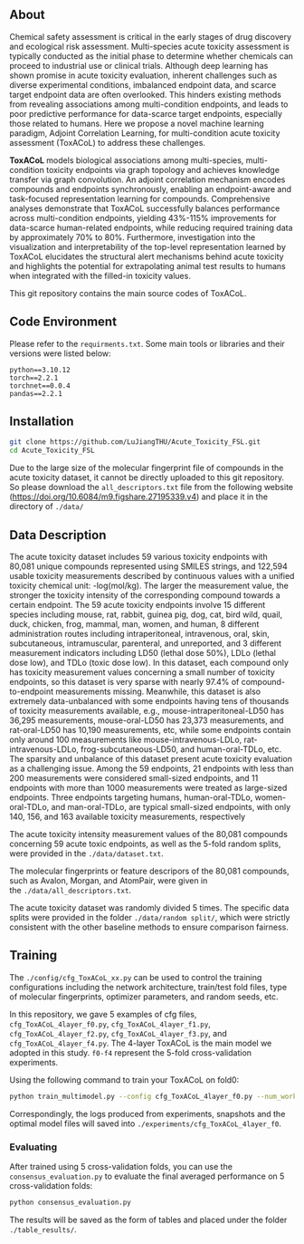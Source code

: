 ## About
Chemical safety assessment is critical in the early stages of drug discovery and ecological risk assessment. Multi-species acute toxicity assessment is typically conducted as the initial phase to determine whether chemicals can proceed to industrial use or clinical trials. Although deep learning has shown promise in acute toxicity evaluation, inherent challenges such as diverse experimental conditions, imbalanced endpoint data, and scarce target endpoint data are often overlooked. This hinders existing methods from revealing associations among multi-condition endpoints, and leads to poor predictive performance for data-scarce target endpoints, especially those related to humans. Here we propose a novel machine learning paradigm, Adjoint Correlation Learning, for multi-condition acute toxicity assessment (ToxACoL) to address these challenges. 

**ToxACoL**  models biological associations among multi-species, multi-condition toxicity endpoints via graph topology and achieves knowledge transfer via graph convolution. An adjoint correlation mechanism encodes compounds and endpoints synchronously, enabling an endpoint-aware and task-focused representation learning for compounds. Comprehensive analyses demonstrate that ToxACoL successfully balances performance across multi-condition endpoints, yielding 43%-115% improvements for data-scarce human-related endpoints, while reducing required training data by approximately 70% to 80%. Furthermore, investigation into the visualization and interpretability of the top-level representation learned by ToxACoL elucidates the structural alert mechanisms behind acute toxicity and highlights the potential for extrapolating animal test results to humans when integrated with the filled-in toxicity values.

This git repository contains the main source codes of ToxACoL.

## Code Environment
Please refer to the `requirments.txt`. Some main tools or libraries and their versions were listed below:
```
python==3.10.12
torch==2.2.1
torchnet==0.0.4
pandas==2.2.1
```

## Installation
```sh
git clone https://github.com/LuJiangTHU/Acute_Toxicity_FSL.git
cd Acute_Toxicity_FSL
```
Due to the large size of the molecular fingerprint file of compounds in the acute toxicity dataset, it cannot be directly uploaded to this git repository. So please download the `all_descriptors.txt` file from the following website (https://doi.org/10.6084/m9.figshare.27195339.v4) and place it in the directory of `./data/`

## Data Description
The acute toxicity dataset includes 59 various toxicity endpoints with 80,081 unique compounds represented using SMILES strings, and 122,594 usable toxicity measurements described by continuous values with a unified toxicity chemical unit: -log(mol/kg). The larger the measurement value, the stronger the toxicity intensity of the corresponding compound towards a certain endpoint. The 59 acute toxicity endpoints involve 15 different species including mouse, rat, rabbit, guinea pig, dog, cat, bird wild, quail, duck, chicken, frog, mammal, man, women, and human, 8 different administration routes including intraperitoneal, intravenous, oral, skin, subcutaneous, intramuscular, parenteral, and unreported, and 3 different measurement indicators including LD50 (lethal dose 50%), LDLo (lethal dose low), and TDLo (toxic dose low). In this dataset, each compound only has toxicity measurement values concerning a small number of toxicity endpoints, so this dataset is very sparse with nearly 97.4% of compound-to-endpoint measurements missing. Meanwhile, this dataset is also extremely data-unbalanced with some endpoints having tens of thousands of toxicity measurements available, e.g., mouse-intraperitoneal-LD50 has 36,295 measurements, mouse-oral-LD50 has 23,373 measurements, and rat-oral-LD50 has 10,190 measurements, etc, while some endpoints contain only around 100 measurements like mouse-intravenous-LDLo, rat-intravenous-LDLo, frog-subcutaneous-LD50, and human-oral-TDLo, etc. The sparsity and unbalance of this dataset present acute toxicity evaluation as a challenging issue. Among the 59 endpoints, 21 endpoints with less than 200 measurements were considered small-sized endpoints, and 11 endpoints with more than 1000 measurements were treated as large-sized endpoints. Three endpoints targeting humans, human-oral-TDLo, women-oral-TDLo, and man-oral-TDLo, are typical small-sized endpoints, with only 140, 156, and 163 available toxicity measurements, respectively 

The acute toxicity intensity measurement values of the 80,081 compounds concerning 59 acute toxic endpoints, as well as the 5-fold random splits, were provided in the `./data/dataset.txt`. 

The molecular fingerprints or feature descripors of the 80,081 compounds, such as Avalon, Morgan, and AtomPair, were given in the `./data/all_descriptors.txt`.

The acute toxicity dataset was randomly divided 5 times. The specific data splits were provided in the folder `./data/random split/`, which were strictly consistent with the other baseline methods to ensure comparison fairness.

## Training
The `./config/cfg_ToxACoL_xx.py` can be used to control the training configurations including the network architecture, train/test fold files, type of molecular fingerprints, optimizer parameters, and random seeds, etc. 

In this repository, we gave 5 examples of cfg files, `cfg_ToxACoL_4layer_f0.py`, `cfg_ToxACoL_4layer_f1.py`, `cfg_ToxACoL_4layer_f2.py`, `cfg_ToxACoL_4layer_f3.py`, and `cfg_ToxACoL_4layer_f4.py`. The 4-layer ToxACoL is the main model we adopted in this study. `f0-f4` represent the 5-fold cross-validation experiments.

Using the following command to train your ToxACoL on fold0:
```sh
python train_multimodel.py --config cfg_ToxACoL_4layer_f0.py --num_workers 8
```
Correspondingly, the logs produced from experiments, snapshots and the optimal model files will saved into `./experiments/cfg_ToxACoL_4layer_f0`.


### Evaluating
After trained using 5 cross-validation folds, you can use the `consensus_evaluation.py` to evaluate the final averaged  performance on 5 cross-validation folds:
```sh
python consensus_evaluation.py
```
The results will be saved as the form of tables and placed under the folder  `./table_results/`. 


